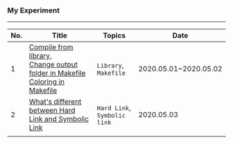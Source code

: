 ### My Experiment

---

| No.  | Title                                                        | Topics                            | Date                  |
| ---- | ------------------------------------------------------------ | --------------------------------- | --------------------- |
| 1    | [Compile from library,<br />Change output folder in Makefile<br />Coloring in Makefile](./library_Makefile/README.md) | `Library`, `Makefile`             | 2020.05.01~2020.05.02 |
| 2    | [What's different between Hard Link and Symbolic Link](./link/README.md) | `Hard Link`,<br />`Symbolic link` | 2020.05.03            |
|      |                                                              |                                   |                       |

